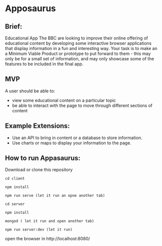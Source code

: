 # Apposaurus

## Brief:

Educational App
The BBC are looking to improve their online offering of educational content by developing some interactive browser applications that display information in a fun and interesting way. Your task is to make an a Minimum Viable Product or prototype to put forward to them - this may only be for a small set of information, and may only showcase some of the features to be included in the final app.

## MVP
A user should be able to:

- view some educational content on a particular topic
- be able to interact with the page to move through different sections of content

## Example Extensions:

- Use an API to bring in content or a database to store information.
- Use charts or maps to display your information to the page.

## How to run Appasaurus:

Download or clone this repository

`cd client`

`npm install`

`npm run serve (let it run an opne another tab)`

`cd server`

`npm install`

`mongod ( let it run and open another tab)`

`npm run server:dev (let it run)`

open the browser in http://localhost:8080/
